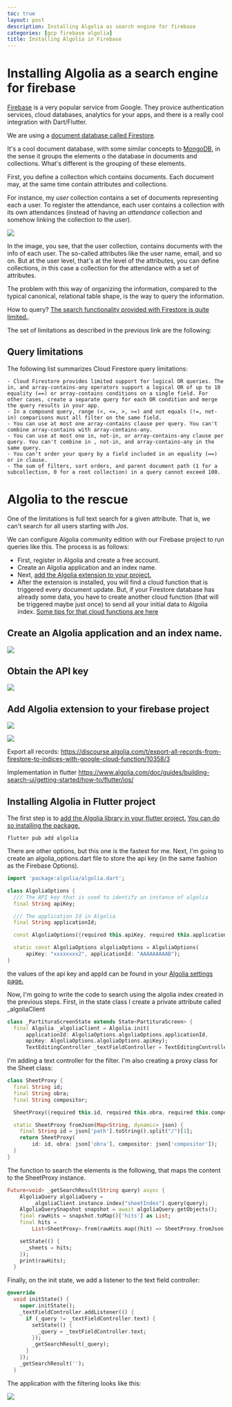 ```yaml
---
toc: true
layout: post
description: Installing Algolia as search engine for firebase
categories: [gcp firebase algolia]
title: Installing Algolia in Firebase
---
```


# Installing Algolia as a search engine for firebase

[Firebase](https://firebase.google.com/) is a very popular service from Google. They provice authentication services, cloud databases, analytics for your apps, and there is a really cool integration with Dart/Flutter.

We are using a [document database called Firestore](https://firebase.google.com/docs/firestore/).

It's a cool document database, with some similar concepts to [MongoDB](https://www.mongodb.com), in the sense it groups the elements o the database in documents and collections. What's different is the grouping of these elements.

First, you define a collection which contains documents. Each document may, at the same time contain attributes and collections.

For instance, my *user* collection contains a set of documents representing each a user. To register the attendance, each user contains a collection with its own attendances (instead of having an *attendance* collection and somehow linking the collection to the user).

![]({{site.baseurl}}/images/2022-02-12-firebase-collection.gif )

In the image, you see, that the user collection, contains documents with the info of each user. The so-called attributes like the user name, email, and so on. But at the user level, that's at the level of the attributes, you can define collections, in this case a collection for the attendance with a set of attributes.

The problem with this way of organizing the information, compared to the typical canonical, relational table shape, is the way to query the information.

How to query? [The search functionality provided with Firestore is quite limited.](https://firebase.google.com/docs/firestore/query-data/queries).

The set of limitations as described in the previous link are the following:

## Query limitations

The following list summarizes Cloud Firestore query limitations:

    - Cloud Firestore provides limited support for logical OR queries. The in, and array-contains-any operators support a logical OR of up to 10 equality (==) or array-contains conditions on a single field. For other cases, create a separate query for each OR condition and merge the query results in your app.
    - In a compound query, range (<, <=, >, >=) and not equals (!=, not-in) comparisons must all filter on the same field.
    - You can use at most one array-contains clause per query. You can't combine array-contains with array-contains-any.
    - You can use at most one in, not-in, or array-contains-any clause per query. You can't combine in , not-in, and array-contains-any in the same query.
    - You can't order your query by a field included in an equality (==) or in clause.
    - The sum of filters, sort orders, and parent document path (1 for a subcollection, 0 for a root collection) in a query cannot exceed 100.

# Algolia to the rescue

One of the limitations is full text search for a given attribute. That is, we can't search for all users starting with *Jos*. 

We can configure Algolia community edition with our Firebase project to run queries like this.
The process is as follows:
 - First, register in Algolia and create a free account. 
 - Create an Algolia application and an index name.
 - Next, [add the Algolia extension to your project. ](https://firebase.google.com/products/extensions/algolia-firestore-algolia-search)
 - After the extension is installed, you will find a cloud function that is triggered every document update. But, if your Firestore database has already some data, you have to create another cloud function (that will be triggered maybe just once) to send all your initial data to Algolia index. [Some tips for that cloud functions are here](https://rsfarias.medium.com/how-to-set-up-firestore-and-algolia-319fcf2c0d37)
 
## Create an Algolia application and an index name.

![]({{site.baseurl}}/images/2022-02-12-algolia-index-creation.gif )

## Obtain the API key
![]({{site.baseurl}}/images/2022-02-12-algolia-api-key.gif )


## Add Algolia extension to your firebase project

![]({{site.baseurl}}/images/2022-02-12-algolia-extension.gif )


![]({{site.baseurl}}/images/2022-02-12-algolia-extension-install.gif )





Export all records:
https://discourse.algolia.com/t/export-all-records-from-firestore-to-indices-with-google-cloud-function/10358/3

Implementation in flutter https://www.algolia.com/doc/guides/building-search-ui/getting-started/how-to/flutter/ios/


## Installing Algolia in Flutter project

The first step is to [add the Algolia library in your flutter project.](https://www.algolia.com/doc/guides/building-search-ui/getting-started/how-to/flutter/ios/) [You can do so installing the package.](https://pub.dev/packages/algolia/install)

```shell
flutter pub add algolia
```

There are other options, but this one is the fastest for me.
Next, I'm going to create an algolia_options.dart file to store the api key (in the same fashion as the Firebase Options).

```dart
import 'package:algolia/algolia.dart';

class AlgoliaOptions {
  /// The API key that is used to identify an instance of algolia
  final String apiKey;

  /// The application Id in Algolia
  final String applicationId;

  const AlgoliaOptions({required this.apiKey, required this.applicationId});

  static const AlgoliaOptions algoliaOptions = AlgoliaOptions(
      apiKey: "xxxxxxxx2", applicationId: "AAAAAAAAAB");
}
```

the values of the api key and appId can be found in your [Algolia settings page.](https://www.algolia.com/account/api-keys/)

Now, I'm going to write the code to search using the algolia index created in the previous steps.
First, in the state class I create a private attribute called _algoliaClient

```dart
class _PartituraScreenState extends State<PartituraScreen> {
  final Algolia _algoliaClient = Algolia.init(
      applicationId: AlgoliaOptions.algoliaOptions.applicationId,
      apiKey: AlgoliaOptions.algoliaOptions.apiKey);
	  TextEditingController _textFieldController = TextEditingController();

```

I'm adding a text controller for the filter. I'm also creating a proxy class for the Sheet class:
```dart
class SheetProxy {
  final String id;
  final String obra;
  final String compositor;

  SheetProxy({required this.id, required this.obra, required this.compositor});

  static SheetProxy fromJson(Map<String, dynamic> json) {
    final String id = json['path'].toString().split("/")[1];
    return SheetProxy(
        id: id, obra: json['obra'], compositor: json['compositor']);
  }
}
```



The function to search the elements is the following, that maps the content to the SheetProxy instance.

```dart
Future<void> _getSearchResult(String query) async {
    AlgoliaQuery algoliaQuery =
        _algoliaClient.instance.index("sheetIndex").query(query);
    AlgoliaQuerySnapshot snapshot = await algoliaQuery.getObjects();
    final rawHits = snapshot.toMap()['hits'] as List;
    final hits =
        List<SheetProxy>.from(rawHits.map((hit) => SheetProxy.fromJson(hit)));

    setState(() {
      _sheets = hits;
    });
    print(rawHits);
  }
```

Finally, on the init state, we add a listener to the text field controller:

```dart
@override
  void initState() {
    super.initState();
    _textFieldController.addListener(() {
      if (_query != _textFieldController.text) {
        setState(() {
          _query = _textFieldController.text;
        });
        _getSearchResult(_query);
      }
    });
    _getSearchResult('');
  }

```

The application with the filtering looks like this:

![]({{site.baseurl}}/images/2022-02-12-app.gif )




